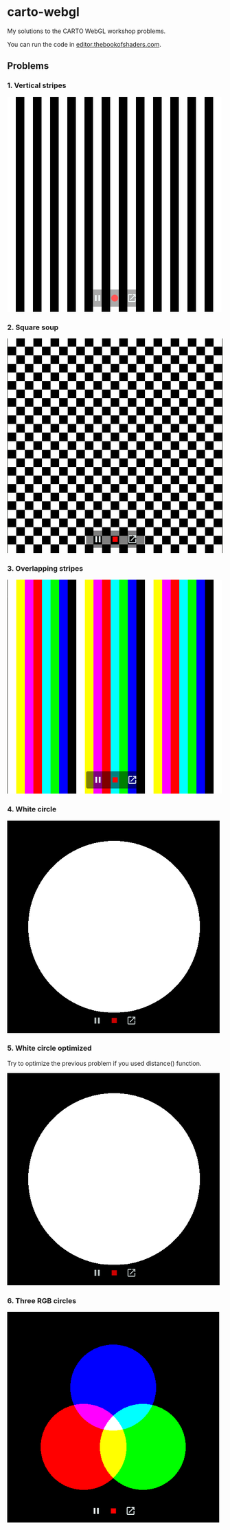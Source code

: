 # carto-webgl

My solutions to the CARTO WebGL workshop problems.

You can run the code in [editor.thebookofshaders.com](http://editor.thebookofshaders.com).

Problems
--------

### 1. Vertical stripes

![alt text](https://github.com/jpcano/carto-webgl/blob/master/img/1_vertical_stripes.png "Vertical stripes")

### 2. Square soup

![alt text](https://github.com/jpcano/carto-webgl/blob/master/img/2_square_soup.png "Square soup")

### 3. Overlapping stripes

![alt text](https://github.com/jpcano/carto-webgl/blob/master/img/3_overlapping_stripes.png "Overlapping stripes")

### 4. White circle

![alt text](https://github.com/jpcano/carto-webgl/blob/master/img/4_white_circle.png "White circle")

### 5. White circle optimized

Try to optimize the previous problem if you used distance() function.

![alt text](https://github.com/jpcano/carto-webgl/blob/master/img/4_white_circle.png "White circle")

### 6. Three RGB circles

![alt text](https://github.com/jpcano/carto-webgl/blob/master/img/6_three_rgb_circles.png "Three RGB circles")
